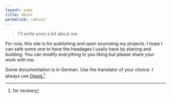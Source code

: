 ```yaml
---
layout: page
title: About
permalink: /about/
---
```

> I'll write soon a bit about me.

For now, this site is for publishing and open sourceing my projects. I hope I can safe some one to have the headages I usally have by planing and building. You can modify everything to you liking but please share your work with me.

Some documentation is in German. Use the translator of your choice. I always use [DeepL](https://www.deepl.com)[^1]

[^1]: for review

